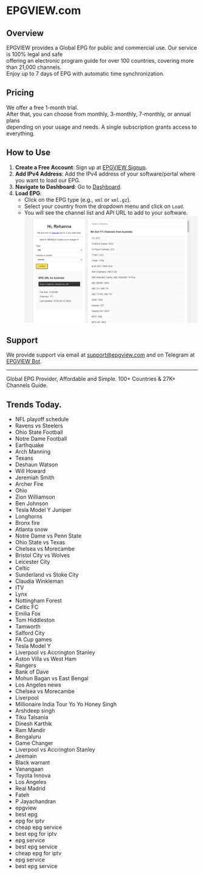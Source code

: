 # EPGVIEW.com



## Overview
EPGVIEW provides a Global EPG for public and commercial use. Our service is 100% legal and safe\
offering an electronic program guide for over 100 countries, covering more than 21,000 channels.\
Enjoy up to 7 days of EPG with automatic time synchronization.

## Pricing
We offer a free 1-month trial. \
After that, you can choose from monthly, 3-monthly, 7-monthly, or annual plans \
depending on your usage and needs. A single subscription grants access to everything.

## How to Use
1. **Create a Free Account**: Sign up at [EPGVIEW Signup](https://epgview.com/signup.php).
2. **Add IPv4 Address**: Add the IPv4 address of your software/portal where you want to load our EPG.
3. **Navigate to Dashboard**: Go to [Dashboard](https://epgview.com/dashboard.php).
4. **Load EPG**:
   - Click on the EPG type (e.g., `xml` or `xml.gz`).
   - Select your country from the dropdown menu and click on `Load`.
   - You will see the channel list and API URL to add to your software.
![EPGVIEW](img/dashboard.png)
## Support
We provide support via email at [support@epgview.com](mailto:support@epgview.com) and on Telegram at [EPGVIEW Bot](https://t.me/epgview_bot).

---

Global EPG Provider, Affordable and Simple. 100+ Countries & 27K+ Channels Guide.

## Trends Today.

- NFL playoff schedule
- Ravens vs Steelers
- Ohio State Football
- Notre Dame Football
- Earthquake
- Arch Manning
- Texans
- Deshaun Watson
- Will Howard
- Jeremiah Smith
- Archer Fire
- Ohio
- Zion Williamson
- Ben Johnson
- Tesla Model Y Juniper
- Longhorns
- Bronx fire
- Atlanta snow
- Notre Dame vs Penn State
- Ohio State vs Texas
- Chelsea vs Morecambe
- Bristol City vs Wolves
- Leicester City
- Celtic
- Sunderland vs Stoke City
- Claudia Winkleman
- ITV
- Lynx
- Nottingham Forest
- Celtic FC
- Emilia Fox
- Tom Hiddleston
- Tamworth
- Salford City
- FA Cup games
- Tesla Model Y
- Liverpool vs Accrington Stanley
- Aston Villa vs West Ham
- Rangers
- Bank of Dave
- Mohun Bagan vs East Bengal
- Los Angeles news
- Chelsea vs Morecambe
- Liverpool
- Millionaire India Tour Yo Yo Honey Singh
- Arshdeep singh
- Tiku Talsania
- Dinesh Karthik
- Ram Mandir
- Bengaluru
- Game Changer
- Liverpool vs Accrington Stanley
- Jeemain
- Black warrant
- Vanangaan
- Toyota Innova
- Los Angeles
- Real Madrid
- Fateh
- P Jayachandran
- epgview
- best epg
- epg for iptv
- cheap epg service
- best epg for iptv
- epg service
- best epg service
- cheap epg for iptv
- epg service
- best epg service
